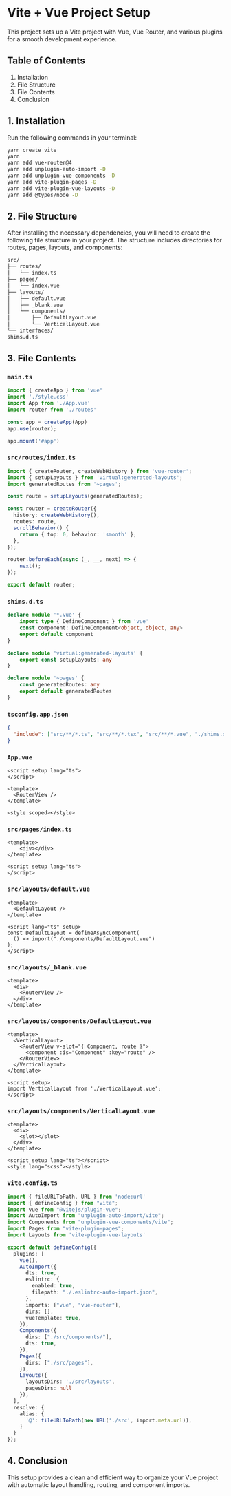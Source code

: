 ﻿# Vite + Vue Project Setup

This project sets up a Vite project with Vue, Vue Router, and various plugins for a smooth development experience.

## Table of Contents
1. Installation
2. File Structure
3. File Contents
4. Conclusion

## 1. Installation

Run the following commands in your terminal:

```bash
yarn create vite
yarn
yarn add vue-router@4
yarn add unplugin-auto-import -D
yarn add unplugin-vue-components -D
yarn add vite-plugin-pages -D
yarn add vite-plugin-vue-layouts -D
yarn add @types/node -D
```

## 2. File Structure

After installing the necessary dependencies, you will need to create the following file structure in your project. The structure includes directories for routes, pages, layouts, and components:

```bash
src/
├── routes/
│   └── index.ts
├── pages/
│   └── index.vue
├── layouts/
│   ├── default.vue
│   ├── _blank.vue
│   └── components/
│       ├── DefaultLayout.vue
│       └── VerticalLayout.vue
└── interfaces/
shims.d.ts
```

## 3. File Contents

### `main.ts`
```ts
import { createApp } from 'vue'
import './style.css'
import App from './App.vue'
import router from './routes'

const app = createApp(App)
app.use(router);

app.mount('#app')
```

### `src/routes/index.ts`
```ts
import { createRouter, createWebHistory } from 'vue-router';
import { setupLayouts } from 'virtual:generated-layouts';
import generatedRoutes from '~pages';

const route = setupLayouts(generatedRoutes);

const router = createRouter({
  history: createWebHistory(),
  routes: route,
  scrollBehavior() {
    return { top: 0, behavior: 'smooth' };
  },
});

router.beforeEach(async (_, __, next) => {
    next();
});

export default router;
```

### `shims.d.ts`
```ts
declare module '*.vue' {
    import type { DefineComponent } from 'vue'
    const component: DefineComponent<object, object, any>
    export default component
}

declare module 'virtual:generated-layouts' {
    export const setupLayouts: any
}

declare module '~pages' {
    const generatedRoutes: any
    export default generatedRoutes
}
```

### `tsconfig.app.json`
```json
{
  "include": ["src/**/*.ts", "src/**/*.tsx", "src/**/*.vue", "./shims.d.ts", "auto-imports.d.ts"]
}
```

### `App.vue`
```vue
<script setup lang="ts">
</script>

<template>
  <RouterView />
</template>

<style scoped></style>
```

### `src/pages/index.ts`
```vue
<template>
    <div></div>
</template>

<script setup lang="ts">
</script>
```

### `src/layouts/default.vue`
```vue
<template>
  <DefaultLayout />
</template>

<script lang="ts" setup>
const DefaultLayout = defineAsyncComponent(
  () => import("./components/DefaultLayout.vue")
);
</script>
```

### `src/layouts/_blank.vue`
```vue
<template>
  <div>
    <RouterView />
  </div>
</template>
```

### `src/layouts/components/DefaultLayout.vue`
```vue
<template>
  <VerticalLayout>
    <RouterView v-slot="{ Component, route }">
      <component :is="Component" :key="route" />
    </RouterView>
  </VerticalLayout>
</template>

<script setup>
import VerticalLayout from './VerticalLayout.vue';
</script>
```

### `src/layouts/components/VerticalLayout.vue`
```vue
<template>
  <div>
    <slot></slot>
  </div>
</template>

<script setup lang="ts"></script>
<style lang="scss"></style>
```

### `vite.config.ts`
```ts
import { fileURLToPath, URL } from 'node:url'
import { defineConfig } from "vite";
import vue from "@vitejs/plugin-vue";
import AutoImport from "unplugin-auto-import/vite";
import Components from "unplugin-vue-components/vite";
import Pages from "vite-plugin-pages";
import Layouts from 'vite-plugin-vue-layouts'

export default defineConfig({
  plugins: [
    vue(),
    AutoImport({
      dts: true,
      eslintrc: {
        enabled: true,
        filepath: "./.eslintrc-auto-import.json",
      },
      imports: ["vue", "vue-router"],
      dirs: [],
      vueTemplate: true,
    }),
    Components({
      dirs: ["./src/components/"],
      dts: true,
    }),
    Pages({
      dirs: ["./src/pages"],
    }),
    Layouts({
      layoutsDirs: './src/layouts',
      pagesDirs: null
    }),
  ],
  resolve: {
    alias: {
      '@': fileURLToPath(new URL('./src', import.meta.url)),
    }
  }
});
```

## 4. Conclusion

This setup provides a clean and efficient way to organize your Vue project with automatic layout handling, routing, and component imports.
